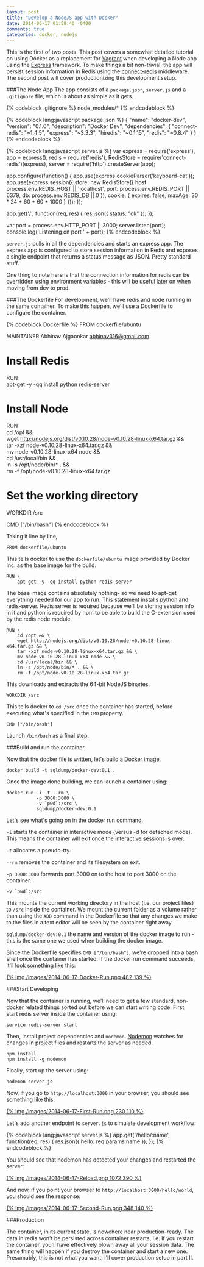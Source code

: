```yaml
---
layout: post
title: "Develop a NodeJS app with Docker"
date: 2014-06-17 01:58:40 -0400
comments: true
categories: docker, nodejs
---
```


This is the first of two posts. This post covers a somewhat detailed tutorial on using Docker as a replacement for [Vagrant](http://www.vagrantup.com/) when developing a Node app using the [Express](http://expressjs.com/) framework. To make things a bit non-trivial, the app will persist session information in Redis using the [connect-redis](https://github.com/visionmedia/connect-redis) middleware. The second post will cover productionizing this development setup.
  
###The Node App
The app consists of a `package.json`, `server.js` and a `.gitignore` file, which is about as simple as it gets.

{% codeblock .gitignore %}
node_modules/*
{% endcodeblock %}

{% codeblock lang:javascript package.json %}
{
    "name": "docker-dev",
    "version": "0.1.0",
    "description": "Docker Dev",
    "dependencies": {
        "connect-redis": "~1.4.5",
        "express": "~3.3.3",
        "hiredis": "~0.1.15",
        "redis": "~0.8.4"
    }
}
{% endcodeblock %}
  
{% codeblock lang:javascript server.js %}
var express = require('express'),
    app = express(),
    redis = require('redis'),
    RedisStore = require('connect-redis')(express),
    server = require('http').createServer(app);

app.configure(function() {
  app.use(express.cookieParser('keyboard-cat'));
  app.use(express.session({
        store: new RedisStore({
            host: process.env.REDIS_HOST || 'localhost',
            port: process.env.REDIS_PORT || 6379,
            db: process.env.REDIS_DB || 0
        }),
        cookie: {
            expires: false,
            maxAge: 30 * 24 * 60 * 60 * 1000
        }
    }));
});

app.get('/', function(req, res) {
  res.json({
    status: "ok"
  });
});

var port = process.env.HTTP_PORT || 3000;
server.listen(port);
console.log('Listening on port ' + port);
{% endcodeblock %}

`server.js` pulls in all the dependencies and starts an express app. The express app is configured to store session information in Redis and exposes a single endpoint that returns a status message as JSON. Pretty standard stuff.  
  
One thing to note here is that the connection information for redis can be overridden using environment variables - this will be useful later on when moving from dev to prod.  
  
###The Dockerfile
For development, we'll have redis and node running in the same container. To make this happen, we'll use a Dockerfile to configure the container.

{% codeblock Dockerfile %}
FROM dockerfile/ubuntu

MAINTAINER Abhinav Ajgaonkar <abhinav316@gmail.com>

# Install Redis
RUN	\
	apt-get -y -qq install python redis-server

# Install Node
RUN	\
	cd /opt && \
	wget http://nodejs.org/dist/v0.10.28/node-v0.10.28-linux-x64.tar.gz && \
	tar -xzf node-v0.10.28-linux-x64.tar.gz && \
	mv node-v0.10.28-linux-x64 node && \
	cd /usr/local/bin && \
	ln -s /opt/node/bin/* . && \
	rm -f /opt/node-v0.10.28-linux-x64.tar.gz

# Set the working directory
WORKDIR	/src

CMD ["/bin/bash"]
{% endcodeblock %}

Taking it line by line,

```
FROM dockerfile/ubuntu
``` 

This tells docker to use the `dockerfile/ubuntu` image provided by Docker Inc. as the base image for the build.

```
RUN	\
	apt-get -y -qq install python redis-server
```

The base image contains absolutely nothing- so we need to apt-get everything needed for our app to run. This statement installs python and redis-server. Redis server is required because we'll be storing session info in it and python is required by npm to be able to build the C-extension used by the redis node module.
  
```
RUN	\
	cd /opt && \
	wget http://nodejs.org/dist/v0.10.28/node-v0.10.28-linux-x64.tar.gz && \
	tar -xzf node-v0.10.28-linux-x64.tar.gz && \
	mv node-v0.10.28-linux-x64 node && \
	cd /usr/local/bin && \
	ln -s /opt/node/bin/* . && \
	rm -f /opt/node-v0.10.28-linux-x64.tar.gz
```
  
This downloads and extracts the 64-bit NodeJS binaries.
  
```
WORKDIR	/src
```
  
This tells docker to `cd /src` once the container has started, before executing what's specified in the `CMD` property.
  
```
CMD ["/bin/bash"]
```
  
Launch `/bin/bash` as a final step.

###Build and run the container

Now that the docker file is written, let's build a Docker image.
  
```
docker build -t sqldump/docker-dev:0.1 .
```
  
Once the image done building, we can launch a container using:

```
docker run -i -t --rm \
           -p 3000:3000 \
           -v `pwd`:/src \
           sqldump/docker-dev:0.1
```
  
Let's see what's going on in the docker run command.
  
`-i` starts the container in interactive mode (versus -d for detached mode). This means the container will exit once the interactive sessions is over.
  
`-t` allocates a pseudo-tty.
  
`--rm` removes the container and its filesystem on exit.
  
`-p 3000:3000` forwards port 3000 on to the host to port 3000 on the container.
  
```
-v `pwd`:/src
``` 

This mounts the current working directory in the host (i.e. our project files) to `/src` inside the container. We mount the current folder as a volume rather than using the `ADD` command in the Dockerfile so that any changes we make to the files in a text editor will be seen by the container right away.

`sqldump/docker-dev:0.1` the name and version of the docker image to run - this is the same one we used when building the docker image.

Since the Dockerfile specifies `CMD ["/bin/bash"]`, we're dropped into a bash shell once the container has started. If the docker run command succeeds, it'll look something like this:

[{% img /images/2014-06-17-Docker-Run.png 482 139 %}](/images/2014-06-17-Docker-Run.png)
  
###Start Developing

Now that the container is running, we'll need to get a few standard, non-docker related things sorted out before we can start writing code. First, start redis server inside the container using:

```
service redis-server start
```

Then, install project dependencies and `nodemon`. [Nodemon](https://github.com/remy/nodemon) watches for changes in project files and restarts the server as needed. 

```
npm install
npm install -g nodemon
```

Finally, start up the server using:

```
nodemon server.js
```

Now, if you go to `http://localhost:3000` in your browser, you should see something like this:

[{% img /images/2014-06-17-First-Run.png 230 110 %}](/images/2014-06-17-First-Run.png)

Let's add another endpoint to `server.js` to simulate development workflow:

{% codeblock lang:javascript server.js %}
app.get('/hello/:name', function(req, res) {
  res.json({
    hello: req.params.name
  });
});
{% endcodeblock %}

You should see that nodemon has detected your changes and restarted the server:

[{% img /images/2014-06-17-Reload.png 1072 390 %}](/images/2014-06-17-Reload.png)

And now, if you point your browser to `http://localhost:3000/hello/world`, you should see the response:

[{% img /images/2014-06-17-Second-Run.png 348 140 %}](/images/2014-06-17-Second-Run.png)

###Production

The container, in its current state, is nowehere near production-ready. The data in redis won't be persisted across container restarts, i.e. if you restart the container, you'll have effectively blown away all your session data. The same thing will happen if you destroy the container and start a new one. Presumably, this is not what you want. I'll cover production setup in part II.
